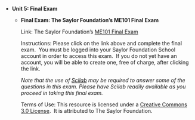 -   **Unit 5: Final Exam**  
    -   **Final Exam: The Saylor Foundation’s ME101 Final Exam**

        Link: The Saylor Foundation’s [ME101 Final
        Exam](http://school.saylor.org/mod/quiz/view.php?id=429)  
           
         Instructions: Please click on the link above and complete the
        final exam.  You must be logged into your Saylor Foundation
        School account in order to access this exam.  If you do not yet
        have an account, you will be able to create one, free of charge,
        after clicking the link.   
           
         *Note that the use of [Scilab](http://www.scilab.org/ "Scilab")
        may be required to answer some of the questions in this exam.
        Please have Scilab readily available as you proceed in taking
        this final exam.*  
           
         Terms of Use: This resource is licensed under a [Creative
        Commons 3.0
        License](http://creativecommons.org/licenses/by/3.0/).  It is
        attributed to The Saylor Foundation.
